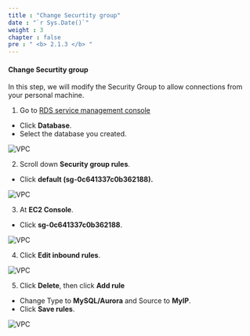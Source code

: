 ```yaml
---
title : "Change Securtity group"
date : "`r Sys.Date()`"
weight : 3
chapter : false
pre : " <b> 2.1.3 </b> "
---
```


#### Change Securtity group

In this step, we will modify the Security Group to allow connections from your personal machine.


1. Go to [RDS service management console](https://console.aws.amazon.com/rds/)
  + Click **Database**.
  + Select the database you created.

![VPC](/images/2.prerequisite/001-createdatabase.png)

2. Scroll down **Security group rules**.
  + Click **default (sg-0c641337c0b362188).**

![VPC](/images/2.prerequisite/016-security.png)

3. At **EC2 Console**.
  + Click **sg-0c641337c0b362188**.

![VPC](/images/2.prerequisite/018-security.png)

4. Click **Edit inbound rules**.

![VPC](/images/2.prerequisite/019-security.png)

5. Click **Delete**, then click **Add rule**
  + Change Type to **MySQL/Aurora** and Source to **MyIP**.
  + Click **Save rules**.

![VPC](/images/2.prerequisite/020-security.png)
